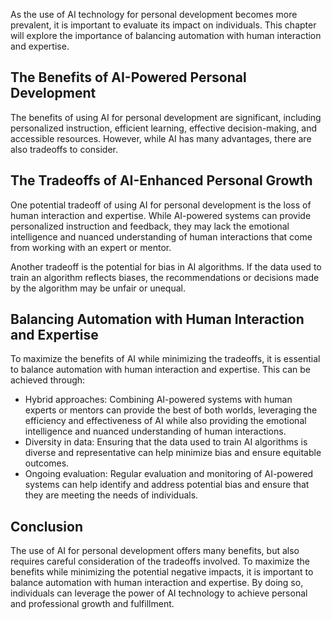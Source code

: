 

As the use of AI technology for personal development becomes more prevalent, it is important to evaluate its impact on individuals. This chapter will explore the importance of balancing automation with human interaction and expertise.

The Benefits of AI-Powered Personal Development
-----------------------------------------------

The benefits of using AI for personal development are significant, including personalized instruction, efficient learning, effective decision-making, and accessible resources. However, while AI has many advantages, there are also tradeoffs to consider.

The Tradeoffs of AI-Enhanced Personal Growth
--------------------------------------------

One potential tradeoff of using AI for personal development is the loss of human interaction and expertise. While AI-powered systems can provide personalized instruction and feedback, they may lack the emotional intelligence and nuanced understanding of human interactions that come from working with an expert or mentor.

Another tradeoff is the potential for bias in AI algorithms. If the data used to train an algorithm reflects biases, the recommendations or decisions made by the algorithm may be unfair or unequal.

Balancing Automation with Human Interaction and Expertise
---------------------------------------------------------

To maximize the benefits of AI while minimizing the tradeoffs, it is essential to balance automation with human interaction and expertise. This can be achieved through:

* Hybrid approaches: Combining AI-powered systems with human experts or mentors can provide the best of both worlds, leveraging the efficiency and effectiveness of AI while also providing the emotional intelligence and nuanced understanding of human interactions.
* Diversity in data: Ensuring that the data used to train AI algorithms is diverse and representative can help minimize bias and ensure equitable outcomes.
* Ongoing evaluation: Regular evaluation and monitoring of AI-powered systems can help identify and address potential bias and ensure that they are meeting the needs of individuals.

Conclusion
----------

The use of AI for personal development offers many benefits, but also requires careful consideration of the tradeoffs involved. To maximize the benefits while minimizing the potential negative impacts, it is important to balance automation with human interaction and expertise. By doing so, individuals can leverage the power of AI technology to achieve personal and professional growth and fulfillment.


